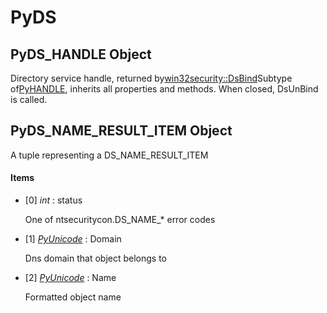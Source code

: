 # PyDS

## PyDS\_HANDLE Object

Directory service handle, returned by[win32security::DsBind](win32security.md#win32securitydsbind)Subtype of[PyHANDLE](#pyhandle), inherits all properties and methods\.
When closed, DsUnBind is called\.

## PyDS\_NAME\_RESULT\_ITEM Object

A tuple representing a DS\_NAME\_RESULT\_ITEM

#### Items


  - \[0\] *int* : status

    One of ntsecuritycon\.DS\_NAME\_\* error codes

  - \[1\] *[PyUnicode](#pyunicode)* : Domain

    Dns domain that object belongs to

  - \[2\] *[PyUnicode](#pyunicode)* : Name

    Formatted object name